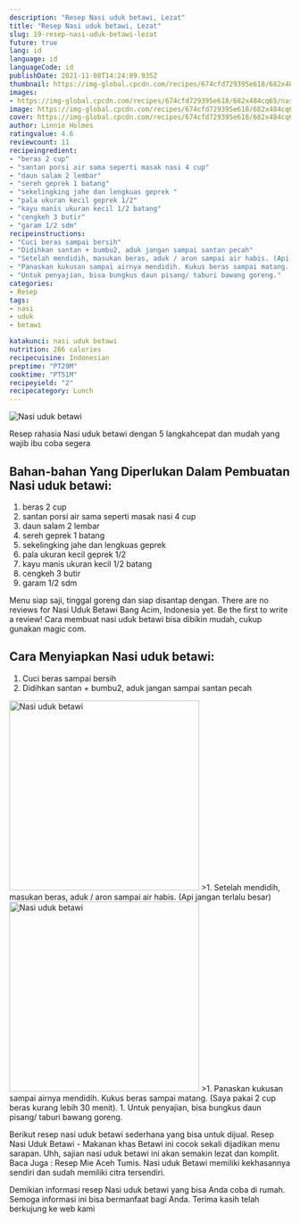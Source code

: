 ```yaml
---
description: "Resep Nasi uduk betawi, Lezat"
title: "Resep Nasi uduk betawi, Lezat"
slug: 19-resep-nasi-uduk-betawi-lezat
future: true
lang: id
language: id
languageCode: id
publishDate: 2021-11-08T14:24:09.935Z 
thumbnail: https://img-global.cpcdn.com/recipes/674cfd729395e618/682x484cq65/nasi-uduk-betawi-foto-resep-utama.png
images:
- https://img-global.cpcdn.com/recipes/674cfd729395e618/682x484cq65/nasi-uduk-betawi-foto-resep-utama.png
image: https://img-global.cpcdn.com/recipes/674cfd729395e618/682x484cq65/nasi-uduk-betawi-foto-resep-utama.png
cover: https://img-global.cpcdn.com/recipes/674cfd729395e618/682x484cq65/nasi-uduk-betawi-foto-resep-utama.png
author: Linnie Holmes
ratingvalue: 4.6
reviewcount: 11
recipeingredient:
- "beras 2 cup"
- "santan porsi air sama seperti masak nasi 4 cup"
- "daun salam 2 lembar"
- "sereh geprek 1 batang"
- "sekelingking jahe dan lengkuas geprek "
- "pala ukuran kecil geprek 1/2"
- "kayu manis ukuran kecil 1/2 batang"
- "cengkeh 3 butir"
- "garam 1/2 sdm"
recipeinstructions:
- "Cuci beras sampai bersih"
- "Didihkan santan + bumbu2, aduk jangan sampai santan pecah"
- "Setelah mendidih, masukan beras, aduk / aron sampai air habis. (Api jangan terlalu besar)"
- "Panaskan kukusan sampai airnya mendidih. Kukus beras sampai matang. (Saya pakai 2 cup beras kurang lebih 30 menit)."
- "Untuk penyajian, bisa bungkus daun pisang/ taburi bawang goreng."
categories:
- Resep
tags:
- nasi
- uduk
- betawi

katakunci: nasi uduk betawi 
nutrition: 266 calories
recipecuisine: Indonesian
preptime: "PT29M"
cooktime: "PT51M"
recipeyield: "2"
recipecategory: Lunch
---
```



![Nasi uduk betawi](https://img-global.cpcdn.com/recipes/674cfd729395e618/682x484cq65/nasi-uduk-betawi-foto-resep-utama.png)

Resep rahasia Nasi uduk betawi    dengan 5 langkahcepat dan mudah yang wajib ibu coba segera

<!--inarticleads1-->

## Bahan-bahan Yang Diperlukan Dalam Pembuatan Nasi uduk betawi:

1. beras 2 cup
1. santan porsi air sama seperti masak nasi 4 cup
1. daun salam 2 lembar
1. sereh geprek 1 batang
1. sekelingking jahe dan lengkuas geprek 
1. pala ukuran kecil geprek 1/2
1. kayu manis ukuran kecil 1/2 batang
1. cengkeh 3 butir
1. garam 1/2 sdm

Menu siap saji, tinggal goreng dan siap disantap dengan. There are no reviews for Nasi Uduk Betawi Bang Acim, Indonesia yet. Be the first to write a review! Cara membuat nasi uduk betawi bisa dibikin mudah, cukup gunakan magic com. 

<!--inarticleads2-->

## Cara Menyiapkan Nasi uduk betawi:

1. Cuci beras sampai bersih
1. Didihkan santan + bumbu2, aduk jangan sampai santan pecah
<img class="lazyload" data-src="https://img-global.cpcdn.com/steps/e1198eff5ace2c17/160x128cq70/nasi-uduk-betawi-langkah-memasak-2-foto.png" alt="Nasi uduk betawi" width="340" height="340">
>1. Setelah mendidih, masukan beras, aduk / aron sampai air habis. (Api jangan terlalu besar)
<img class="lazyload" data-src="//assets-global.cpcdn.com/assets/icons/button_play-2c75c40dde080a61004c1f40b05d8f140eaff45d7e9e6481dc71c63d2e7c4909.png" alt="Nasi uduk betawi" width="340" height="340">
>1. Panaskan kukusan sampai airnya mendidih. Kukus beras sampai matang. (Saya pakai 2 cup beras kurang lebih 30 menit).
1. Untuk penyajian, bisa bungkus daun pisang/ taburi bawang goreng.


Berikut resep nasi uduk betawi sederhana yang bisa untuk dijual. Resep Nasi Uduk Betawi - Makanan khas Betawi ini cocok sekali dijadikan menu sarapan. Uhh, sajian nasi uduk betawi ini akan semakin lezat dan komplit. Baca Juga : Resep Mie Aceh Tumis. Nasi uduk Betawi memiliki kekhasannya sendiri dan sudah memiliki citra tersendiri. 

Demikian informasi  resep Nasi uduk betawi   yang bisa Anda coba di rumah. Semoga informasi ini bisa bermanfaat bagi Anda. Terima kasih telah berkujung ke web kami
